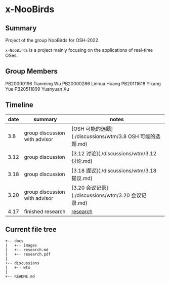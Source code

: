 # x-NooBirds
## Summary
Project of the group NooBirds for OSH-2022.

`x-NooBirds` is a project mainly focusing on the applications of real-time OSes.

## Group Members
PB20000196 Tianming Wu
PB20000266 Linhua Huang
PB20111618 Yikang Yue
PB20511899 Yuanyuan Xu

## Timeline

| date | summary                       | notes                                                     |
| ---- | ----------------------------- | --------------------------------------------------------- |
| 3.8  | group discussion with advisor | [OSH 可能的选题](./discussions/wtm/3.8 OSH 可能的选题.md) |
| 3.12 | group discussion              | [3.12 讨论](./discussions/wtm/3.12 讨论.md)               |
| 3.18 | group discussion              | [3.18 提议](./discussions/wtm/3.18 提议.md)               |
| 3.20 | group discussion with advisor | [3.20 会议记录](./discussions/wtm/3.20 会议记录.md)       |
| 4.17 | finished research             | [research](./docs/research.md)                            |

## Current file tree
```code
+-- docs
|   +-- images
|   +-- research.md
|   +-- research.pdf
|
+-- discussions
|   +-- wtm
|
+-- README.md
```
